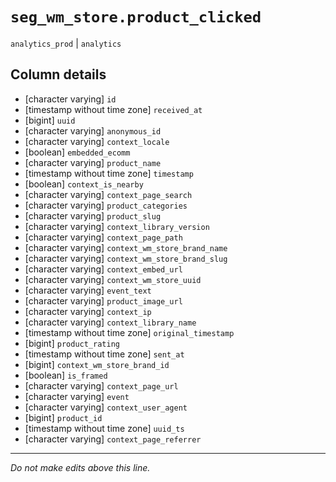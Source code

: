 # `seg_wm_store.product_clicked`
`analytics_prod` | `analytics`

## Column details
* [character varying] `id`
* [timestamp without time zone] `received_at`
* [bigint]    `uuid`
* [character varying] `anonymous_id`
* [character varying] `context_locale`
* [boolean]   `embedded_ecomm`
* [character varying] `product_name`
* [timestamp without time zone] `timestamp`
* [boolean]   `context_is_nearby`
* [character varying] `context_page_search`
* [character varying] `product_categories`
* [character varying] `product_slug`
* [character varying] `context_library_version`
* [character varying] `context_page_path`
* [character varying] `context_wm_store_brand_name`
* [character varying] `context_wm_store_brand_slug`
* [character varying] `context_embed_url`
* [character varying] `context_wm_store_uuid`
* [character varying] `event_text`
* [character varying] `product_image_url`
* [character varying] `context_ip`
* [character varying] `context_library_name`
* [timestamp without time zone] `original_timestamp`
* [bigint]    `product_rating`
* [timestamp without time zone] `sent_at`
* [bigint]    `context_wm_store_brand_id`
* [boolean]   `is_framed`
* [character varying] `context_page_url`
* [character varying] `event`
* [character varying] `context_user_agent`
* [bigint]    `product_id`
* [timestamp without time zone] `uuid_ts`
* [character varying] `context_page_referrer`

-------------------------------------------------------------------------------
*Do not make edits above this line.*
